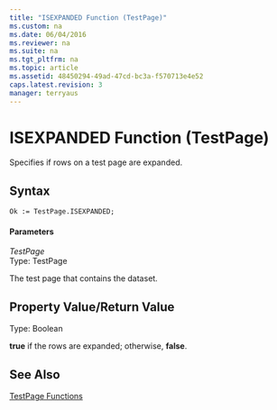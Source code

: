 ```yaml
---
title: "ISEXPANDED Function (TestPage)"
ms.custom: na
ms.date: 06/04/2016
ms.reviewer: na
ms.suite: na
ms.tgt_pltfrm: na
ms.topic: article
ms.assetid: 48450294-49ad-47cd-bc3a-f570713e4e52
caps.latest.revision: 3
manager: terryaus
---
```

# ISEXPANDED Function (TestPage)
Specifies if rows on a test page are expanded.  
  
## Syntax  
  
```  
Ok := TestPage.ISEXPANDED;  
```  
  
#### Parameters  
 *TestPage*  
 Type: TestPage  
  
 The test page that contains the dataset.  
  
## Property Value\/Return Value  
 Type: Boolean  
  
 **true** if the rows are expanded; otherwise, **false**.  
  
## See Also  
 [TestPage Functions](../dynamics-nav/TestPage-Functions.md)